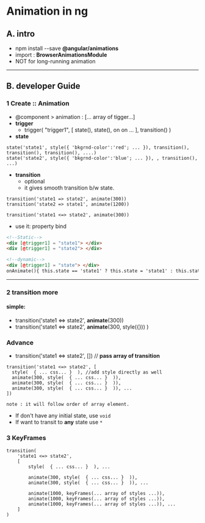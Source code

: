 # Animation in ng
## A. intro
- npm install --save **@angular/animations**
- import : **BrowserAnimationsModule**
- NOT for long-running animation
---
## B. developer Guide
### 1 Create :: Animation
- @component > animation : [... array of tigger...]
- **trigger**
  - trigger( "trigger1", [  state(), state(), on on ...  ], transition()  )
- **state**
```
state('state1', style({ 'bkgrnd-color':'red'; ... }), transition(), transition(), transition(), ....)
state('state2', style({ 'bkgrnd-color':'blue'; ... }), , transition(), ...)
```
- **transition**
  - optional 
  - it gives smooth transition b/w state.
```
transition('state1 => state2', animate(300))
transition('state2 => state1', animate(1200))

transition('state1 <=> state2', animate(300))
```

- use it: property bind
```html
<!--Static-->
<div [@trigger1] = "state1"> </div>
<div [@trigger1] = "state2"> </div>

<!--dynamic-->
<div [@trigger1] = "state"> </div>
onAnimate(){ this.state == 'state1' ? this.state = 'state1' : this.state = 'state2';}
```
---
### 2 transition more
#### simple:
- transition('state1 <=> state2', **animate**(300))
- transition('state1 <=> state2', **animate**(300, style({}))  )

### Advance
- transition('state1 <=> state2', []) // **pass array of transition**
```
transition('state1 <=> state2', [
  style(  { ... css... }  ), //add style directly as well
  animate(300, style(  { ... css... }  )),
  animate(300, style(  { ... css... }  )),
  animate(300, style(  { ... css... }  )), ...  
])

note : it will follow order of array element.
```
- If don't have any initial state, use  `void`
- If want to transit to **any** state use `*`


### 3 KeyFrames
```
transition(
    'state1 <=> state2', 
    [  
        style(  { ... css... }  ), ...

        animate(300, style(  { ... css... }  )),
        animate(300, style(  { ... css... }  )), ...

        animate(1000, keyFrames(... array of styles ...)),
        animate(1000, keyFrames(... array of styles ...)),
        animate(1000, keyFrames(... array of styles ...)), ...
    ]
)
```






